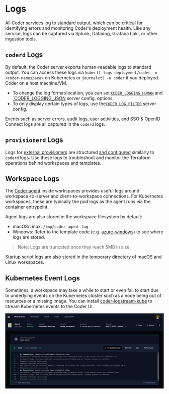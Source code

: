 # Logs

All Coder services log to standard output, which can be critical for identifying
errors and monitoring Coder's deployment health. Like any service, logs can be
captured via Splunk, Datadog, Grafana Loki, or other ingestion tools.

## `coderd` Logs

By default, the Coder server exports human-readable logs to standard output. You
can access these logs via `kubectl logs deployment/coder -n <coder-namespace>`
on Kubernetes or `journalctl -u coder` if you deployed Coder on a host
machine/VM.

- To change the log format/location, you can set
  [`CODER_LOGGING_HUMAN`](../../reference/cli/server.md#--log-human) and
  [`CODER_LOGGING_JSON](../../reference/cli/server.md#--log-json) server config.
  options.
- To only display certain types of logs, use
  the[`CODER_LOG_FILTER`](../../reference/cli/server.md#-l---log-filter) server
  config.

Events such as server errors, audit logs, user activities, and SSO & OpenID
Connect logs are all captured in the `coderd` logs.

## `provisionerd` Logs

Logs for [external provisioners](../provisioners.md) are structured
[and configured](../../reference/cli/provisioner_start.md#--log-human) similarly
to `coderd` logs. Use these logs to troubleshoot and monitor the Terraform
operations behind workspaces and templates.

## Workspace Logs

The [Coder agent](../infrastructure/architecture.md#agents) inside workspaces
provides useful logs around workspace-to-server and client-to-workspace
connections. For Kubernetes workspaces, these are typically the pod logs as the
agent runs via the container entrypoint.

Agent logs are also stored in the workspace filesystem by default:

- macOS/Linux: `/tmp/coder-agent.log`
- Windows: Refer to the template code (e.g.
  [azure-windows](https://github.com/coder/coder/blob/2cfadad023cb7f4f85710cff0b21ac46bdb5a845/examples/templates/azure-windows/Initialize.ps1.tftpl#L64))
  to see where logs are stored.

> Note: Logs are truncated once they reach 5MB in size.

Startup script logs are also stored in the temporary directory of macOS and
Linux workspaces.

## Kubernetes Event Logs

Sometimes, a workspace may take a while to start or even fail to start due to
underlying events on the Kubernetes cluster such as a node being out of
resources or a missing image. You can install
[coder-logstream-kube](../integrations/kubernetes-logs.md) to stream Kubernetes
events to the Coder UI.

![Kubernetes logs in Coder dashboard](../../images/admin/monitoring/logstream-kube.png)
